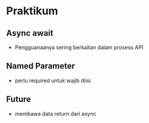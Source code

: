 # Praktikum
## Async await
- Pengguanaanya sering berkaitan dalam prosess API
## Named Parameter
- perlu required untuk wajib diisi
## Future
- membawa data return dari async